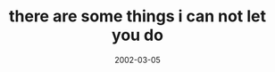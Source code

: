 ---
layout: base.njk
title : 'there are some things i can not let you do' 
view_title : 'there are some things i can not let you do' 
year : '2002' 
date : '2002-03-05' 
img_file : '/drawing/somethingsicantletyoudo.png' 
html_file : 'somethingsicantletyoudo' 
next_html : 'lookinout.html' 
year_order : '36' 
permalink : "title/{{html_file}}.html"
---